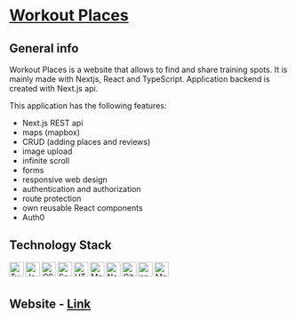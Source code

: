 # [Workout Places][link]

## General info

Workout Places is a website that allows to find and share training spots. It is mainly made with Nextjs, React and TypeScript. Application backend is created with Next.js api.

This application has the following features:

* Next.js REST api
* maps (mapbox)
* CRUD (adding places and reviews)
* image upload
* infinite scroll
* forms
* responsive web design
* authentication and authorization
* route protection
* own reusable React components
* Auth0

## Technology Stack

<img align="left" src="https://github.com/get-icon/geticon/raw/master/icons/typescript.svg" alt="TypeScript" width="26px" height="26px">
<img align="left" src="https://github.com/get-icon/geticon/raw/master/icons/javascript.svg" alt="JavaScript" width="26px" height="26px">
<img align="left" src="https://github.com/get-icon/geticon/raw/master/icons/css-3.svg" alt="CSS3" width="26px" height="26px">
<img align="left" src="https://github.com/get-icon/geticon/raw/master/icons/sasssvg" alt="Sass" width="26px" height="26px">
<img align="left" src="https://github.com/get-icon/geticon/raw/master/icons/html-5.svg" alt="HTML5" width="26px" height="26px">
<img align="left" src="https://github.com/get-icon/geticon/raw/master/icons/mongodb-icon.svg" alt="MongoDB" width="26px" height="26px">
<img align="left" src="https://github.com/get-icon/geticon/raw/master/icons/nodejs-icon.svg" alt="Node.js" width="26px" height="26px">
<img align="left" src="https://github.com/get-icon/geticon/raw/master/icons/git-icon.svg" alt="Git" width="26px" height="26px">
<img align="left" src="https://github.com/get-icon/geticon/raw/master/icons/npm.svg" alt="npm" width="26px" height="26px">
<img align="left" src="https://github.com/get-icon/geticon/raw/master/icons/mapbox.svg" alt="Mapbox" width="26px" height="26px">

<br />
<br />

## Website - [Link][link]

[link]: https://workout-places.vercel.app/
